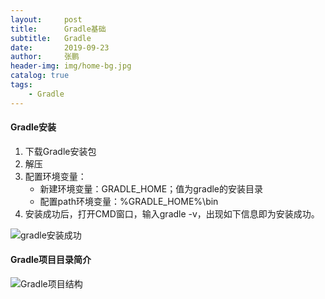 ```yaml
---
layout:     post 
title:      Gradle基础
subtitle:   Gradle
date:       2019-09-23
author:     张鹏
header-img: img/home-bg.jpg
catalog: true   
tags:                         
    - Gradle
---
```


#### Gradle安装

1. 下载Gradle安装包
2. 解压
3. 配置环境变量：
   - 新建环境变量：GRADLE_HOME；值为gradle的安装目录
   - 配置path环境变量：%GRADLE_HOME%\bin
4. 安装成功后，打开CMD窗口，输入gradle -v，出现如下信息即为安装成功。

![gradle安装成功](https://github.com/Jokerboozp/Jokerboozp.github.io/raw/master/img/%E6%89%B9%E6%B3%A8%202019-09-23%20180827.png)

#### Gradle项目目录简介

![Gradle项目结构](https://github.com/Jokerboozp/Jokerboozp.github.io/raw/master/img/%E6%89%B9%E6%B3%A8%202019-09-23%20181750.png)

